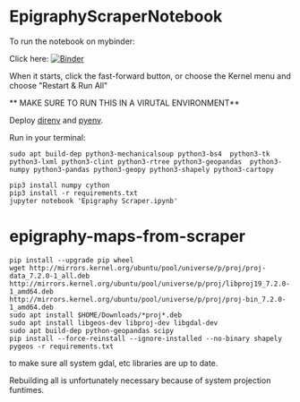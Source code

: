 # EpigraphyScraperNotebook

To run the notebook on mybinder:

Click here: [![Binder](https://mybinder.org/badge_logo.svg)](https://mybinder.org/v2/gh/mqAncientHistory/EpigraphyScraperNotebook/HEAD?filepath=EpigraphyScraper.ipynb)

When it starts, click the fast-forward button, or choose the Kernel menu and choose "Restart & Run All"


** MAKE SURE TO RUN THIS IN A VIRUTAL ENVIRONMENT**

Deploy [direnv](https://direnv.net/docs/installation.html) and [pyenv](https://github.com/direnv/direnv/wiki/Python#pyenv). 

Run in your terminal:
```
sudo apt build-dep python3-mechanicalsoup python3-bs4  python3-tk python3-lxml python3-clint python3-rtree python3-geopandas  python3-numpy python3-pandas python3-geopy python3-shapely python3-cartopy

pip3 install numpy cython
pip3 install -r requirements.txt
jupyter notebook 'Epigraphy Scraper.ipynb'
``` 

# epigraphy-maps-from-scraper

```
pip install --upgrade pip wheel
wget http://mirrors.kernel.org/ubuntu/pool/universe/p/proj/proj-data_7.2.0-1_all.deb http://mirrors.kernel.org/ubuntu/pool/universe/p/proj/libproj19_7.2.0-1_amd64.deb http://mirrors.kernel.org/ubuntu/pool/universe/p/proj/proj-bin_7.2.0-1_amd64.deb
sudo apt install $HOME/Downloads/*proj*.deb
sudo apt install libgeos-dev libproj-dev libgdal-dev
sudo apt build-dep python-geopandas scipy
pip install --force-reinstall --ignore-installed --no-binary shapely pygeos -r requirements.txt 
```

 to make sure all system gdal, etc libraries are up to date.

 Rebuilding all is unfortunately necessary because of system projection funtimes.

